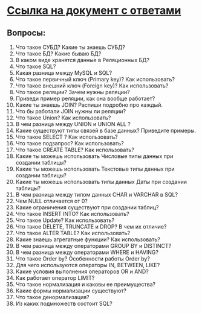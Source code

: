 # [Ссылка на документ с ответами](https://docs.google.com/document/d/1Gu4N4dU4rlX3_FOgSOnu1fTz9LrwDkWF4e7wqFbqj_w/edit?tab=t.0)  
## Вопросы:  
1. Что такое СУБД? Какие ты знаешь СУБД?  
1. Что такое БД? Какие бываю БД?  
1. В каком виде хранятся данные в Реляционных БД?  
1. Что такое SQL?  
1. Какая разница между MySQL и SQL?  
1. Что такое первичный ключ (Primary key)? Как использовать?  
1. Что такое внешний ключ (Foreign key)? Как использовать?  
1. Что такое реляции? Зачем нужны реляции?  
1. Приведи пример реляции, как она вообще работает?  
1. Какие ты знаешь JOIN? Распиши подробно про каждый.  
1. Что бы работали JOIN нужны ли реляции?  
1. Что такое Union? Как использовать?  
1. В чем разница между UNION и UNION ALL ?  
1. Какие существуют типы связей в базе данных? Приведите примеры.  
1. Что такое SELECT ? Как использовать?  
1. Что такое подзапрос? Как использовать?  
1. Что такое CREATE TABLE? Как использовать?  
1. Какие ты можешь использовать Числовые типы данных при создании таблицы?  
1. Какие ты можешь использовать Текстовые типы данных при создании таблицы?  
1. Какие ты можешь использовать типы данных Даты при создании таблицы?  
1. В чем разница между типом данных CHAR и VARCHAR в SQL?  
1. Чем NULL отличается от 0?  
1. Какие ограничения существуют при создании таблиц?  
1. Что такое INSERT INTO? Как использовать?  
1. Что такое Update? Как использовать?  
1. Что такое DELETE, TRUNCATE и DROP? В чем их отличие?  
1. Что такое ALTER TABLE? Как использовать?  
1. Какие знаешь агрегатные функции? Как использовать?  
1. В чем разница между операторами GROUP BY и DISTINCT?  
1. В чем разница между операторами WHERE и HAVING?  
1. Что такое Order by? Особенности работы Order by?  
1. Для чего используются операторы IN, BETWEEN, LIKE?  
1. Какие условия выполнения операторов OR и AND?  
1. Как работает оператор LIMIT?  
1. Что такое нормализация и каковы ее преимущества?  
1. Какие формы нормализации существуют?  
1. Что такое денормализация?  
1. Из каких подмножеств состоит SQL?  
